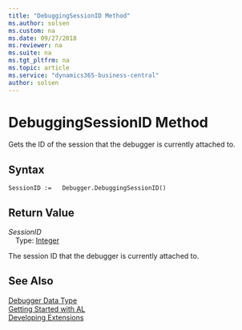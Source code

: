```yaml
---
title: "DebuggingSessionID Method"
ms.author: solsen
ms.custom: na
ms.date: 09/27/2018
ms.reviewer: na
ms.suite: na
ms.tgt_pltfrm: na
ms.topic: article
ms.service: "dynamics365-business-central"
author: solsen
---
```

[//]: # (START>DO_NOT_EDIT)
[//]: # (IMPORTANT:Do not edit any of the content between here and the END>DO_NOT_EDIT.)
[//]: # (Any modifications should be made in the .resx files in the ModernDev repo.)
# DebuggingSessionID Method
Gets the ID of the session that the debugger is currently attached to.

## Syntax
```
SessionID :=   Debugger.DebuggingSessionID()
```


## Return Value
*SessionID*  
&emsp;Type: [Integer](integer-data-type.md)  
  


[//]: # (IMPORTANT: END>DO_NOT_EDIT)

The session ID that the debugger is currently attached to.

## See Also
[Debugger Data Type](debugger-data-type.md)  
[Getting Started with AL](../devenv-get-started.md)  
[Developing Extensions](../devenv-dev-overview.md)